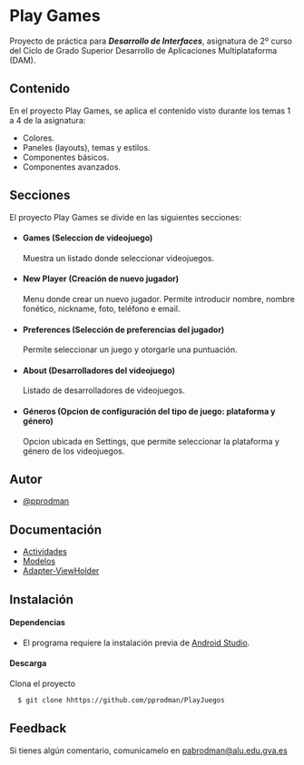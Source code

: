 
# Play Games

Proyecto de práctica para ***Desarrollo de Interfaces***, asignatura de 2º curso del Ciclo de Grado Superior Desarrollo de Aplicaciones Multiplataforma (DAM).


## Contenido

En el proyecto Play Games, se aplica el contenido visto durante los temas 1 a 4 de la asignatura:
- Colores.
- Paneles (layouts), temas y estilos.
- Componentes básicos.
- Componentes avanzados.


## Secciones

El proyecto Play Games se divide en las siguientes secciones:

- #### **Games** (Seleccion de videojuego)
  Muestra un listado donde seleccionar videojuegos.
- #### **New Player** (Creación de nuevo jugador)
  Menu donde crear un nuevo jugador. Permite introducir nombre, nombre fonético, nickname, foto, teléfono e email.
- #### **Preferences** (Selección de preferencias del jugador)
  Permite seleccionar un juego y otorgarle una puntuación.
- #### **About** (Desarrolladores del videojuego)
  Listado de desarrolladores de videojuegos.
- #### **Géneros** (Opcion de configuración del tipo de juego: plataforma y género)
  Opcion ubicada en Settings, que permite seleccionar la plataforma y género de los videojuegos.
  

## Autor

- [@pprodman](https://www.github.com/pprodman)


## Documentación

- [Actividades](https://github.com/pprodman/PlayJuegos/blob/master/app/docs/app/com.example.playgames/index.md)
- [Modelos](https://github.com/pprodman/PlayJuegos/blob/master/app/docs/app/com.example.playgames.model/index.md)
- [Adapter-ViewHolder](https://github.com/pprodman/PlayJuegos/blob/master/app/docs/app/com.example.playgames.adapter/index.md)

## Instalación

#### Dependencias
- El programa requiere la instalación previa de [Android Studio](https://developer.android.com/studio?hl=es-419).

#### Descarga

Clona el proyecto

```bash
  $ git clone hhttps://github.com/pprodman/PlayJuegos
```

## Feedback

Si tienes algún comentario, comunícamelo en pabrodman@alu.edu.gva.es
